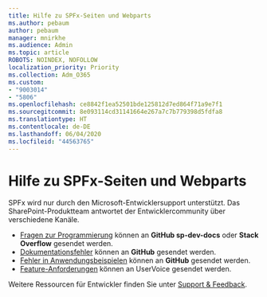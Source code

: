 ```yaml
---
title: Hilfe zu SPFx-Seiten und Webparts
ms.author: pebaum
author: pebaum
manager: mnirkhe
ms.audience: Admin
ms.topic: article
ROBOTS: NOINDEX, NOFOLLOW
localization_priority: Priority
ms.collection: Adm_O365
ms.custom:
- "9003014"
- "5806"
ms.openlocfilehash: ce8842f1ea52501bde125812d7ed864f71a9e7f1
ms.sourcegitcommit: 8e093114cd31141664e267a7c7b779398d5fdfa8
ms.translationtype: HT
ms.contentlocale: de-DE
ms.lasthandoff: 06/04/2020
ms.locfileid: "44563765"
---
```

# <a name="help-with-spfx-pages-and-web-parts"></a>Hilfe zu SPFx-Seiten und Webparts

SPFx wird nur durch den Microsoft-Entwicklersupport unterstützt. Das SharePoint-Produktteam antwortet der Entwicklercommunity über verschiedene Kanäle.

- [Fragen zur Programmierung](https://docs.microsoft.com/sharepoint/dev/support-feedback#programming-questions) können an **GitHub sp-dev-docs** oder **Stack Overflow** gesendet werden.
- [Dokumentationsfehler](https://docs.microsoft.com/sharepoint/dev/support-feedback#documentation-bugs) können an **GitHub** gesendet werden.
- [Fehler in Anwendungsbeispielen](https://docs.microsoft.com/sharepoint/dev/support-feedback#sample-application-bugs) können an **GitHub** gesendet werden.
- [Feature-Anforderungen](https://docs.microsoft.com/sharepoint/dev/support-feedback#feature-requests) können an UserVoice gesendet werden.

Weitere Ressourcen für Entwickler finden Sie unter [Support & Feedback](https://docs.microsoft.com/sharepoint/dev/support-feedback).